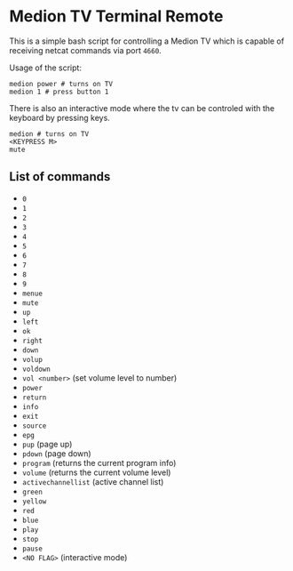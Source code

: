 # Medion TV Terminal Remote

This is a simple bash script for controlling a Medion TV which is capable of receiving netcat commands via port `4660`.

Usage of the script:

```
medion power # turns on TV
medion 1 # press button 1
```

There is also an interactive mode where the tv can be controled with the keyboard by pressing keys. 

```
medion # turns on TV
<KEYPRESS M>
mute
```


## List of commands

- `0`
- `1`
- `2`
- `3`
- `4`
- `5`
- `6`
- `7`
- `8`
- `9`
- `menue`
- `mute`
- `up`
- `left`
- `ok`
- `right`
- `down`
- `volup`
- `voldown`
- `vol <number>` (set volume level to number)
- `power`
- `return`
- `info`
- `exit`
- `source`
- `epg`
- `pup` (page up)
- `pdown` (page down)
- `program` (returns the current program info)
- `volume` (returns the current volume level)
- `activechannellist` (active channel list)
- `green`
- `yellow`
- `red`
- `blue`
- `play`
- `stop`
- `pause`
- `<NO FLAG>` (interactive mode)


